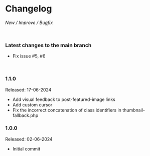 # Changelog

_New / Improve / Bugfix_

<br>

### Latest changes to the main branch

- Fix issue #5, #6

<br>

### 1.1.0
Released: 17-06-2024

- Add visual feedback to post-featured-image links
- Add custom cursor
- Fix the incorrect concatenation of class identifiers in thumbnail-fallback.php


### 1.0.0
Released: 02-06-2024


- Initial commit
